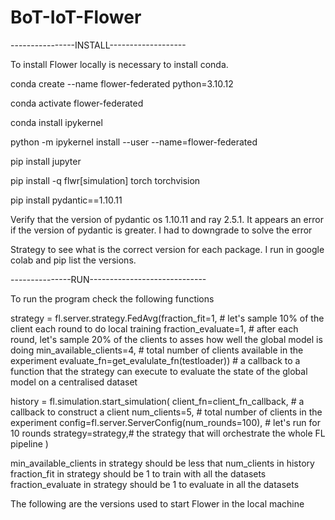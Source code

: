 # BoT-IoT-Flower


----------------INSTALL-------------------



To install Flower locally is necessary to install conda. 

conda create --name flower-federated python=3.10.12

conda activate flower-federated

conda install ipykernel

python -m ipykernel install --user --name=flower-federated

pip install jupyter

pip install -q flwr[simulation] torch torchvision

pip install pydantic==1.10.11


Verify that the version of pydantic os 1.10.11 and ray 2.5.1. It appears an error if the version of pydantic is greater. I had to downgrade to solve the error

Strategy to see what is the correct version for each package. I run in google colab and pip list the versions. 


---------------RUN-----------------------------

To run the program check the following functions


strategy = fl.server.strategy.FedAvg(fraction_fit=1, # let's sample 10% of the client each round to do local training
                                      fraction_evaluate=1, # after each round, let's sample 20% of the clients to asses how well the global model is doing
                                      min_available_clients=4, # total number of clients available in the experiment
                                      evaluate_fn=get_evalulate_fn(testloader)) # a callback to a function that the strategy can execute to evaluate the state of the global model on a centralised dataset


history = fl.simulation.start_simulation(
    client_fn=client_fn_callback, # a callback to construct a client
    num_clients=5, # total number of clients in the experiment
    config=fl.server.ServerConfig(num_rounds=100), # let's run for 10 rounds
    strategy=strategy,# the strategy that will orchestrate the whole FL pipeline
)


min_available_clients in strategy should be less that num_clients in history
fraction_fit in strategy should be 1 to train with all the datasets
fraction_evaluate in strategy should be 1 to evaluate in all the datasets











The following are the versions used to start Flower in the local machine
